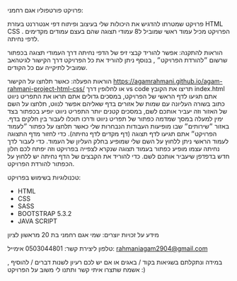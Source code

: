 פרויקט פורטפוליו אגם רחמני:

פרויקט שמטרתו להדגיש את היכולות שלי בעיצוב ופיתוח דפי אנטררנט בעזרת HTML CSS . הפרויקט מכיל עמוד ראשי שמוביל ל8 עמודי תצוגה שהם בעצם עמודים מקדימים לדפי נחיתה.

הוראות להתקנה: אפשר להוריד קבצי זיפ של הדפי נחיתה דרך העמודי תצוגה בכפתור שרשום ״להורדת הפרויקט״ , בנוסף ניתן להוריד את כל הפרויקט דרך הקישור לגיטהאב שמוביל לתיקייה עם כל הקודים. 

הוראות הפעלה: כאשר תלחצו על הקישור  https://agamrahmani.github.io/agam-rahmani-project-html-css/ או לחלופין דרך vs code תריצו את הקובץ index.html אתם תגיעו לדף הראשי של הפרויקט, במסכים גדולים אתם תראו את התפריט ניווט כתוב בשורה העליונה עם שמות של אזורים בדף שאליהם אפשר לנווט, תלחצו על השם של האזור וזה יעביר אותכם לשם,
במסכים קטנים יותר התפריט ניווט יופיע בכפתור בצד ימין למעלה במסך שמדמה כפתור של תפריט ניווט ודרכו תוכלו לעבור בין חלקים בדף.
באזור ״שירותים״ שבו מופיעות העבודות הנבחרות שלי כאשר תלחצו על כפתור ״לעמוד הפרויקט״ אתם תגיעו לדף תצוגה (דף מקדים לדף נחיתה).
כדי לחזור מדף התצוגה לעמוד הראשי ניתן ללחוץ על השם שלי שמופיע בחלק העליון של העמוד.
כדי לעבור לדך נחיתה עצמו מופיע כפתור בעמוד תצוגה שנקרא לצפייה בפרויקט וזה יפתח לכם חלון חדש בדפדפן שיעביר אותכם לשם.
כדי להוריד את הקבצים של הדף נחיתה יש ללחוץ על הכפתור להורדת הפרויקט.

טכנולוגיות בשימוש בפרויקט:
* HTML
* CSS
* SASS
* BOOTSTRAP 5.3.2
* JAVA SCRIPT
  
מידע על זכויות יוצרים: שמי אגם רחמני בת 20 מראשון לציון 

טלפון ליצירת קשר: 0503044801
אימייל: rahmaniagam2904@gmail.com

במידה ונתקלתם בשגיאות בקוד / באגים או אם יש לכם רעיון לשנות דברים / להוסיף , אשמח שתצרו איתי קשר ותתנו לי משוב על הפרויקט :)
